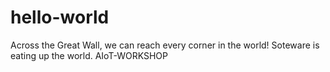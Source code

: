# hello-world
Across the Great Wall, we can reach every corner in the world!
Soteware is eating up the world.
AIoT-WORKSHOP
